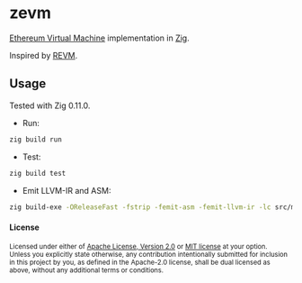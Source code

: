 # zevm

[Ethereum Virtual Machine](https://ethereum.org/en/developers/docs/evm/) implementation in [Zig](https://ziglang.org).

Inspired by [REVM](https://github.com/bluealloy/revm).

## Usage

Tested with Zig 0.11.0.

- Run:
```sh
zig build run
```

- Test:
```sh
zig build test
```

- Emit LLVM-IR and ASM:
```sh
zig build-exe -OReleaseFast -fstrip -femit-asm -femit-llvm-ir -lc src/main.zig
```

<!-- TODO: Doesn't work as of Zig 0.11 or 0.12.0-dev.3123+147beec7d (2023-03-01)
- Emit ASM without using LLVM:
```sh
zig build-exe -OReleaseFast -fstrip -femit-asm -fno-llvm -lc src/main.zig
```
-->

#### License

<sup>
Licensed under either of <a href="LICENSE-APACHE">Apache License, Version
2.0</a> or <a href="LICENSE-MIT">MIT license</a> at your option.
</sup>

<br>

<sub>
Unless you explicitly state otherwise, any contribution intentionally submitted
for inclusion in this project by you, as defined in the Apache-2.0 license,
shall be dual licensed as above, without any additional terms or conditions.
</sub>
